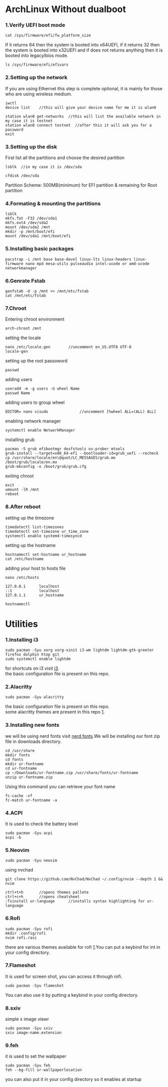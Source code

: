 # ArchLinux Without dualboot

### 1.Verify UEFI boot mode
```
cat /sys/firmware/efi/fw_platform_size
```
If it returns 64 then the system is booted into x64UEFI, if it returns 32 then the system is booted into x32UEFI and if does not returns anything then it is booted into legacy/bios mode.
```
ls /sys/firmware/efi/efivars
```
### 2.Setting up the network
If you are using Ethernet this step is complete optional, it is mainly for those who are using wireless medium.
```
iwctl
device list    //this will give your device name for me it is wlan0
```
```
station wlan0 get-networks  //this will list the available network in my case it is testnet
station wlan0 connect testnet  //after this it will ask you for a password
exit
```
### 3.Setting up the disk
First list all the partitions and choose the desired partition
```
lsblk  //in my case it is /dev/sda
```
```
cfdisk /dev/sda
```
Partition Scheme:
500MB(minimum) for EFI partition & remaining for Root partition
### 4.Formating & mounting the partitions
```
lsblk
mkfs.fat -F32 /dev/sda1
mkfs.ext4 /dev/sda2
mount /dev/sda2 /mnt
mkdir -p /mnt/boot/efi
mount /dev/sda1 /mnt/boot/efi
```
### 5.Installing basic packages
```
pacstrap -i /mnt base base-devel linux-lts linux-headers linux-firmware nano mpd mesa-utils pulseaudio intel-ucode or amd-ucode networkmanager
```
### 6.Genrate Fstab
```
genfstab -U -p /mnt >> /mnt/etc/fstab
cat /mnt/etc/fstab
```
### 7.Chroot
Entering chroot environment
```
arch-chroot /mnt
```
setting the locale
```
nano /etc/locale.gen        //uncomment en_US.UTF8 UTF-8
locale-gen
```
setting up the root passoword
```
passwd
```
adding users
```
useradd -m -g users -G wheel Name
passwd Name
```
adding users to group wheel
```
EDITOR= nano visudo              //uncomment [%wheel ALL=(ALL) ALL]
```
enabling network manager
```
systemctl enable NetworkManager
```
installing grub 
```
pacman -S grub efibootmgr dosfstools os-prober mtools
grub-install --target=x86_64-efi --bootloader-id=grub_uefi --recheck
cp /usr/share/locale/en\@quot/LC_MESSAGES/grub.mo /boot/grub/locale/en.mo
grub-mkconfig -o /boot/grub/grub.cfg
```
exiting chroot
```
exit
umount -lR /mnt
reboot
```
### 8.After reboot
setting up the timezone
```
timedatectl list-timezones
timedatectl set-timezone ur_time_zone
systemctl enable systemd-timesyncd
```
setting up the hostname
```
hostnamectl set-hostname ur_hostname
cat /etc/hostname
```
adding your host to hosts file
```
nano /etc/hosts
```
```
127.0.0.1      localhost
::1            localhost
127.0.1.1      ur_hostname
```
```
hostnamectl
```
# Utilities

### 1.Installing i3
```
sudo pacman -Syu xorg xorg-xinit i3-wm lightdm lightdm-gtk-greeter firefox dolphin htop git
sudo systemctl enable lightdm
```
for shortcuts on i3 visit [i3](https://i3wm.org/docs/refcard.html).      
the basic configuration file is present on this repo.
### 2.Alacritty
```
sudo pacman -Syu alacritty
```
the basic configuration file is present on this repo.    
some alacritty themes are present in this repo [1](https://github.com/eendroroy/alacritty-theme).
### 3.Installing new fonts
we will be using nerd fonts visit [nerd fonts](https://www.nerdfonts.com/font-downloads).We will be installing our font zip file in downloads directory.
```
cd /usr/share
mkdir fonts
cd fonts
mkdir ur-fontname
cd ur-fontname
cp ~/Downloads/ur-fontname.zip /usr/share/fonts/ur-fontname
unzip ur-fontname.zip
```
Using this command you can retrieve your font name
```
fc-cache -vf
fc-match ur-fontname -a
```
### 4.ACPI
It is used to check the battery level
```
sudo pacman -Syu acpi
acpi -b
```
### 5.Neovim
```
sudo pacman -Syu neovim
```
using nvchad
```
git clone https://github.com/NvChad/NvChad ~/.config/nvim --depth 1 && nvim
```
```
ctrl+t+h       //opens themes pallete
ctrl+c+h       //opens cheatsheet
:Tsinstall ur-language      //installs syntax highlighting for ur-language
```
### 6.Rofi
```
sudo pacman -Syu rofi
mkdir .config/rofi
nvim rofi.rasi
```
there are various themes available for rofi [1](https://github.com/joni84/rofi).You can put a keybind for int in your config directory.
### 7.Flameshot
It is used for screen shot, you can access it through rofi.
```
sudo pacman -Syu flameshot
```
You can also use it by putting a keybind in your config directory.
### 8.sxiv
simple x image viewr
```
sudo pacman -Syu sxiv
sxiv image-name.extension
```
### 9.feh
it is used to set the wallpaper
```
sudo pacman -Syu feh
feh --bg-fill ur-wallpaperlocation
```
you can also put it in your config directory so it enables at startup







